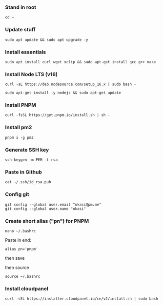 ### Stand in root
```
cd ~
```

### Update stuff
```
sudo apt update && sudo apt upgrade -y 
```

### Install essentials
```
sudo apt install curl wget xclip && sudo apt-get install gcc g++ make
```

### Install Node LTS (v16)
```
curl -sL https://deb.nodesource.com/setup_16.x | sudo bash -

sudo apt-get install -y nodejs && sudo apt-get update
```

### Install PNPM
```
curl -fsSL https://get.pnpm.io/install.sh | sh -
```

### Install pm2
```
pnpm i -g pm2
```

### Generate SSH key
```
ssh-keygen -m PEM -t rsa
```

### Paste in Github
```
cat ~/.ssh/id_rsa.pub
```

### Config git
```
git config --global user.email "okasi@pm.me"
git config --global user.name "okasi"
```

### Create short alias ("pn") for PNPM
```
nano ~/.bashrc
```

Paste in end:
```
alias pn='pnpm'
```
then save

then source
```
source ~/.bashrc
```

### Install cloudpanel
```
curl -sSL https://installer.cloudpanel.io/ce/v2/install.sh | sudo bash
```
